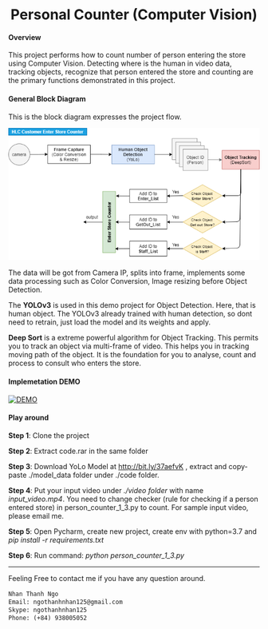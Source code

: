 
<h1 align="center">
  Personal Counter (Computer Vision)
</h1>


#### Overview

This project performs how to count number of person entering the store using Computer Vision. Detecting where is the human in video data, tracking objects, recognize that person entered the store and counting are the primary functions demonstrated in this project.

#### General Block Diagram

This is the block diagram expresses the project flow.

<img src="https://github.com/carfirst125/portfolio/blob/main/cv_person_counter/image/cv_person_counter_BlockDiagram.png?raw=true"/>

The data will be got from Camera IP, splits into frame, implements some data processing such as Color Conversion, Image resizing before Object Detection.

The **YOLOv3** is used in this demo project for Object Detection. Here, that is human object. The YOLOv3 already trained with human detection, so dont need to retrain, just load the model and its weights and apply. 

**Deep Sort** is a extreme powerful algorithm for Object Tracking. This permits you to track an object via multi-frame of video. This helps you in tracking moving path of the object. It is the foundation for you to analyse, count and process to consult who enters the store.


#### Implemetation DEMO

[![DEMO](https://img.youtube.com/vi/oYkED5rL1X8/mqdefault.jpg)](https://youtu.be/watch?v=oYkED5rL1X8 "Click to view")

#### Play around

**Step 1**: Clone the project

**Step 2**: Extract code.rar in the same folder

**Step 3**: Download YoLo Model at http://bit.ly/37aefvK , extract and copy-paste ./model_data folder under ./code folder.
       
**Step 4**: Put your input video under *./video folder* with name *input_video.mp4*. You need to change checker (rule for checking if a person entered store) in person_counter_1_3.py to count. For sample input video, please email me.

**Step 5**: Open Pycharm, create new project, create env with python=3.7 and *pip install -r requirements.txt* 

**Step 6**: Run command: *python person_counter_1_3.py*
       
- - - - - 
Feeling Free to contact me if you have any question around.

    Nhan Thanh Ngo
    Email: ngothanhnhan125@gmail.com
    Skype: ngothanhnhan125
    Phone: (+84) 938005052







